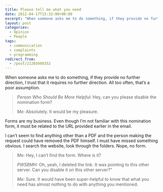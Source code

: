 ```yaml
---
title: Please tell me what you need
date: 2012-04-17T15:33:00+00:00
excerpt: "When someone asks me to do something, if they provide no further direction, I trust that it requires no further direction. All too often, that’s a poor assumption."
layout: post
categories:
  - Opinion
  - People
tags:
  - communication
  - complaints
  - programming
redirect_from:
  - /post/21285608352
---
```

When someone asks me to do something, if they provide no further direction, I trust that it requires no further direction. All too often, that’s a poor assumption.

> _Person Who Should Be More Helpful:_ Hey, can you please disable the nomination form?
> 
> _Me:_ Absolutely. It would be my pleasure.

Forms are my business. Even though I’m not familiar with this nomination form, it must be related to the URL provided earlier in the email.

I can’t seem to find anything other than a PDF and the person making the request could have removed the PDF himself. I must have missed something obvious. I search the website, look through the folders. Nope, no form.

> _Me:_ Hey, I can’t find the form. Where is it?
> 
> _PWSBMH:_ Oh, yeah, I deleted the link. It was pointing to this other server. Can you disable it on this other server?”
> 
> _Me:_ Sure. It would have been super-helpful to know that what you need has almost nothing to do with anything you mentioned.